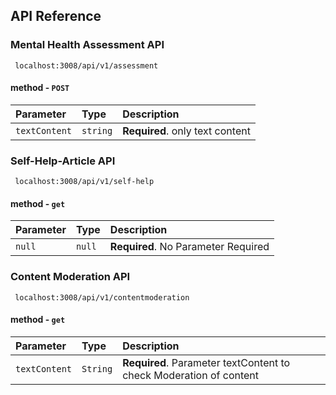 ## API Reference

### Mental Health Assessment API

```
 localhost:3008/api/v1/assessment
```

#### method - `POST`

| Parameter     | Type     | Description                     |
| :------------ | :------- | :------------------------------ |
| `textContent` | `string` | **Required**. only text content |

### Self-Help-Article API

```
 localhost:3008/api/v1/self-help
```

#### method - `get`

| Parameter | Type   | Description                         |
| :-------- | :----- | :---------------------------------- |
| `null`    | `null` | **Required**. No Parameter Required |

### Content Moderation API

```
 localhost:3008/api/v1/contentmoderation
```

#### method - `get`

| Parameter | Type   | Description                         |
| :-------- | :----- | :---------------------------------- |
| `textContent`    | `String` | **Required**. Parameter textContent to check Moderation of content |


